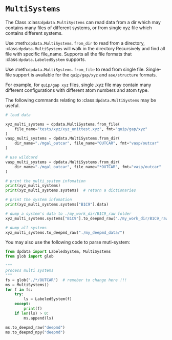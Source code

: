 # `MultiSystems`

The Class :class:`dpdata.MultiSystems`  can read data  from a dir which may contains many files of different systems, or from single xyz file which contains different systems.

Use :meth:`dpdata.MultiSystems.from_dir` to read from a  directory, :class:`dpdata.MultiSystems` will walk in the directory
Recursively  and  find all file with specific file_name. Supports all the file formats that :class:`dpdata.LabeledSystem` supports.

Use :meth:`dpdata.MultiSystems.from_file` to read from single file. Single-file support is available for the `quip/gap/xyz` and `ase/structure` formats.

For example, for `quip/gap xyz` files, single .xyz file may contain many different configurations with different atom numbers and atom type.

The following commands relating to :class:`dpdata.MultiSystems` may be useful.
```python
# load data

xyz_multi_systems = dpdata.MultiSystems.from_file(
    file_name="tests/xyz/xyz_unittest.xyz", fmt="quip/gap/xyz"
)
vasp_multi_systems = dpdata.MultiSystems.from_dir(
    dir_name="./mgal_outcar", file_name="OUTCAR", fmt="vasp/outcar"
)

# use wildcard
vasp_multi_systems = dpdata.MultiSystems.from_dir(
    dir_name="./mgal_outcar", file_name="*OUTCAR", fmt="vasp/outcar"
)

# print the multi_system infomation
print(xyz_multi_systems)
print(xyz_multi_systems.systems)  # return a dictionaries

# print the system infomation
print(xyz_multi_systems.systems["B1C9"].data)

# dump a system's data to ./my_work_dir/B1C9_raw folder
xyz_multi_systems.systems["B1C9"].to_deepmd_raw("./my_work_dir/B1C9_raw")

# dump all systems
xyz_multi_systems.to_deepmd_raw("./my_deepmd_data/")
```

You may also use the following code to parse muti-system:
```python
from dpdata import LabeledSystem, MultiSystems
from glob import glob

"""
process multi systems
"""
fs = glob("./*/OUTCAR")  # remeber to change here !!!
ms = MultiSystems()
for f in fs:
    try:
        ls = LabeledSystem(f)
    except:
        print(f)
    if len(ls) > 0:
        ms.append(ls)

ms.to_deepmd_raw("deepmd")
ms.to_deepmd_npy("deepmd")
```
